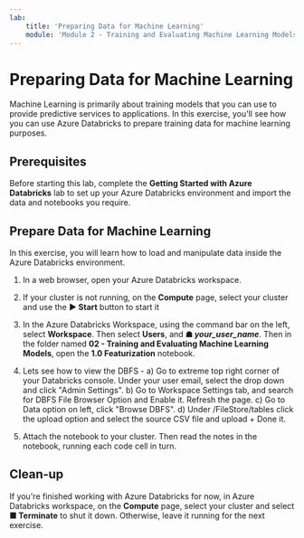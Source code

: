 ```yaml
---
lab:
    title: 'Preparing Data for Machine Learning'
    module: 'Module 2 - Training and Evaluating Machine Learning Models'
---
```


# Preparing Data for Machine Learning

Machine Learning is primarily about training models that you can use to provide predictive services to applications. In this exercise, you'll see how you can use Azure Databricks to prepare training data for machine learning purposes.

## Prerequisites

Before starting this lab, complete the **Getting Started with Azure Databricks** lab to set up your Azure Databricks environment and import the data and notebooks you require.

## Prepare Data for Machine Learning

In this exercise, you will learn how to load and manipulate data inside the Azure Databricks environment.

1. In a web browser, open your Azure Databricks workspace.

1. If your cluster is not running, on the **Compute** page, select your cluster and use the **&#9654; Start** button to start it

1. In the Azure Databricks Workspace, using the command bar on the left, select **Workspace**. Then select **Users**, and **&#9751; *your_user_name***. Then in the folder named **02 - Training and Evaluating Machine Learning Models**, open the **1.0 Featurization** notebook.

1. Lets see how to view the DBFS - 
a) Go to extreme top right corner of your Databricks console. Under your user email, select the drop down and click "Admin Settings". 
b) Go to Workspace Settings tab, and search for DBFS File Browser Option and Enable it. Refresh the page. 
c) Go to Data option on left, click "Browse DBFS".
d) Under /FileStore/tables click the upload option and select the source CSV file and upload + Done it. 

1. Attach the notebook to your cluster. Then read the notes in the notebook, running each code cell in turn.

## Clean-up

If you're finished working with Azure Databricks for now, in Azure Databricks workspace, on the **Compute** page, select your cluster and select **&#9632; Terminate** to shut it down. Otherwise, leave it running for the next exercise.
